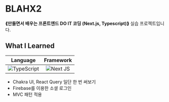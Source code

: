 # BLAHX2
__⟪만들면서 배우는 프론트엔드 DO IT 코딩 (Next.js, Typescript)⟫__ 실습 프로젝트입니다.

## What I Learned
|Language|Framework|
|:---:|:---:|
|![TypeScript](https://img.shields.io/badge/typescript-%23007ACC.svg?style=for-the-badge&logo=typescript&logoColor=white)|![Next JS](https://img.shields.io/badge/Next-black?style=for-the-badge&logo=next.js&logoColor=white)|
- Chakra UI, React Query 일단 한 번 써보기
- Firebase를 이용한 소셜 로그인
- MVC 패턴 적용